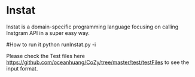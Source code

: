 # Instat
Instat is a domain-specific programming language focusing on calling Instgram API in a super easy way.

#How to run it
python runInstat.py -i <inputfile>

Please check the Test files here 
https://github.com/oceanhuang/CoZy/tree/master/test/testFiles
to see the input format.


